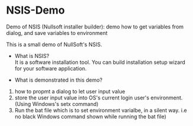 # NSIS-Demo
Demo of NSIS (Nullsoft installer builder): demo how to get variables from dialog, and save variables to environment

This is a small demo of NullSoft's NSIS.   
* What is NSIS?  
It is a software installation tool. You can build installation setup wizard for your software application.  


* What is demonstrated in this demo?   
1. how to propmt a dialog to let user input value  
2. store the user input value into OS's current  login user's environment. (Using Windows's setx command)  
3. Run the bat file which is to set environment varialbe, in a silent way. i.e no black Windows command shown while running the bat file)

